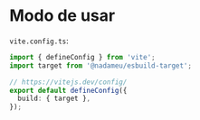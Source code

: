 # Modo de usar

`vite.config.ts`:

```typescript
import { defineConfig } from 'vite';
import target from '@nadameu/esbuild-target';

// https://vitejs.dev/config/
export default defineConfig({
  build: { target },
});
```
